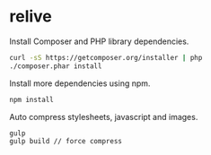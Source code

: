 # relive

Install Composer and PHP library dependencies.

``` sh
curl -sS https://getcomposer.org/installer | php
./composer.phar install
```

Install more dependencies using npm.

``` sh
npm install
```

Auto compress stylesheets, javascript and images.

```sh
gulp
gulp build // force compress
```